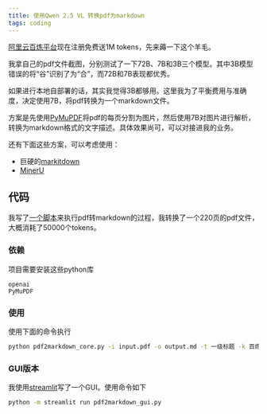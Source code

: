 ```yaml
---
title: 使用Qwen 2.5 VL 转换pdf为markdown
tags: coding
---
```


[阿里云百炼平台](https://bailian.console.aliyun.com/)现在注册免费送1M tokens，先来薅一下这个羊毛。

我拿自己的pdf文件截图，分别测试了一下72B、7B和3B三个模型。其中3B模型错误的将“谷”识别了为“合”，而72B和7B表现都优秀。

如果进行本地自部署的话，其实我觉得3B都够用。这里我为了平衡费用与准确度，决定使用7B，将pdf转换为一个markdown文件。

方案是先使用[PyMuPDF](https://pymupdf.readthedocs.io/)将pdf的每页分割为图片，然后使用7B对图片进行解析，转换为markdown格式的文字描述。具体效果尚可，可以对接进我的业务。

还有下面这些方案，可以考虑使用：

- 巨硬的[markitdown](https://github.com/microsoft/markitdown)
- [MinerU](https://github.com/opendatalab/MinerU)

## 代码

我写了[一个脚本](https://github.com/pzweuj/practice/tree/master/python/pdf2markdown)来执行pdf转markdown的过程，我转换了一个220页的pdf文件，大概消耗了50000个tokens。


### 依赖

项目需要安装这些python库

```
openai
PyMuPDF
```

### 使用

使用下面的命令执行

```bash
python pdf2markdown_core.py -i input.pdf -o output.md -t 一级标题 -k 百炼API_KEY
```

### GUI版本

我使用[streamlit](https://streamlit.io/)写了一个GUI。使用命令如下

```bash
python -m streamlit run pdf2markdown_gui.py
```

